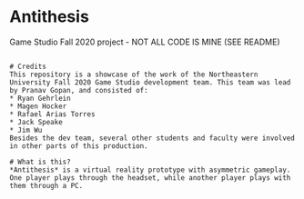 # Antithesis
Game Studio Fall 2020 project - NOT ALL CODE IS MINE (SEE README)

~~~~~~~~~~~~~~~~~~~~~~~~~~~~~~~~~~~~~~~~~~~~~~~~~~~~~~~~~~~~~~~~~~~~

# Credits
This repository is a showcase of the work of the Northeastern University Fall 2020 Game Studio development team. This team was lead by Pranav Gopan, and consisted of:
* Ryan Gehrlein
* Magen Hocker
* Rafael Arias Torres
* Jack Speake
* Jim Wu
Besides the dev team, several other students and faculty were involved in other parts of this production.

# What is this?
*Antithesis* is a virtual reality prototype with asymmetric gameplay. One player plays through the headset, while another player plays with them through a PC.

